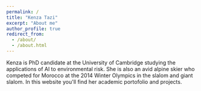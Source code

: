```yaml
---
permalink: /
title: "Kenza Tazi"
excerpt: "About me"
author_profile: true
redirect_from: 
  - /about/
  - /about.html
---
```


Kenza is PhD candidate at the University of Cambridge studying the applications of AI to environmental risk. She is also an avid alpine skier who competed for Morocco at the 2014 Winter Olympics in the slalom and giant slalom. In this website you'll find her academic portofolio and projects.
